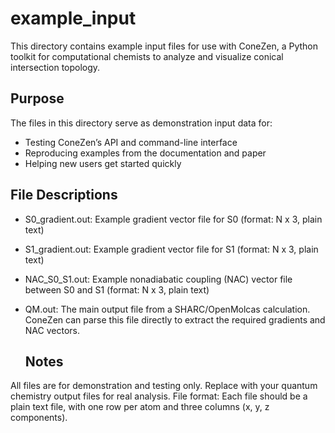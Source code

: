 # example_input
This directory contains example input files for use with ConeZen, a Python toolkit for computational chemists to analyze and visualize conical intersection topology.

## Purpose
The files in this directory serve as demonstration input data for:

- Testing ConeZen’s API and command-line interface
- Reproducing examples from the documentation and paper
- Helping new users get started quickly
  
 ## File Descriptions
- S0_gradient.out: Example gradient vector file for S0 (format: N x 3, plain text)
- S1_gradient.out: Example gradient vector file for S1 (format: N x 3, plain text)
- NAC_S0_S1.out: Example nonadiabatic coupling (NAC) vector file between S0 and S1 (format: N x 3, plain text)
- QM.out: The main output file from a SHARC/OpenMolcas calculation. ConeZen can parse this file directly to extract the required gradients and NAC vectors.


  ## Notes
All files are for demonstration and testing only. Replace with your quantum chemistry output files for real analysis.
File format: Each file should be a plain text file, with one row per atom and three columns (x, y, z components).
